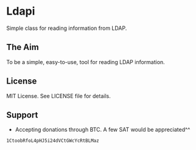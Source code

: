 # Ldapi
Simple class for reading information from LDAP.

## The Aim
To be a simple, easy-to-use, tool for reading LDAP information.

## License
MIT License. See LICENSE file for details.

## Support
* Accepting donations through BTC. A few SAT would be appreciated^^
```
1CtoobRfoL4pHJ5i24dVCtGWcYcRtBLMaz
```
